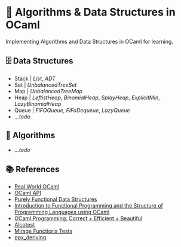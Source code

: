 # 🐫 Algorithms & Data Structures in OCaml

Implementing Algorithms and Data Structures in OCaml for learning.


## 🗄️ Data Structures

* Stack | *List*, *ADT*
* Set | *UnbalancedTreeSet*
* Map | *UnbalancedTreeMap*
* Heap | *LeftistHeap*, *BinomialHeap*, *SplayHeap*, *ExplicitMin*, *LazyBinomialHeap*
* Queue | *FiFOQueue*, *FiFoDequeue*, *LazyQueue*
* *...todo*


## 🔢 Algorithms

* *...todo*


## 📚 References

* [Real World OCaml](https://dev.realworldocaml.org/toc.html)
* [OCaml API](https://v2.ocaml.org/api/index.html)
* [Purely Functional Data Structures](https://www.cambridge.org/de/universitypress/subjects/computer-science/programming-languages-and-applied-logic/purely-functional-data-structures?format=AR)
* [Introduction to Functional Programming and the Structure of Programming Languages using OCaml](https://www.ps.uni-saarland.de/~smolka/drafts/prog2021.pdf)
* [OCaml Programming: Correct + Efficient + Beautiful](https://cs3110.github.io/textbook/cover.html)
* [Alcotest](https://github.com/mirage/alcotest)
* [Mirage Functioria Tests](https://github.com/mirage/mirage/blob/main/test/functoria/test.ml)
* [ppx_deriving](https://github.com/ocaml-ppx/ppx_deriving)

